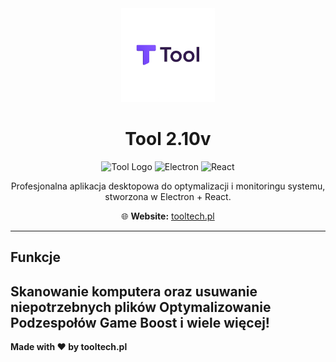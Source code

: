 <div align="center">
  <img src="assets/Tool.png" alt="Tool Logo" width="150" />
  
  # Tool 2.10v

  ![Tool Logo](https://img.shields.io/badge/Tool-v1.0.0-purple?style=for-the-badge)
  ![Electron](https://img.shields.io/badge/Electron-27.0-blue?style=for-the-badge)
  ![React](https://img.shields.io/badge/React-18.2-cyan?style=for-the-badge)

  Profesjonalna aplikacja desktopowa do optymalizacji i monitoringu systemu, stworzona w Electron + React.

  🌐 **Website:** [tooltech.pl](https://tooltech.pl)
  
</div>

---
## Funkcje
Skanowanie komputera oraz usuwanie niepotrzebnych plików
Optymalizowanie Podzespołów
Game Boost
i wiele więcej!
---

**Made with ❤️ by tooltech.pl**
